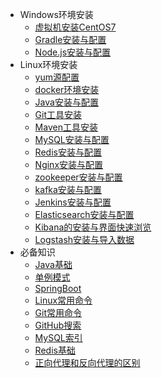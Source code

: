 - Windows环境安装
  - [虚拟机安装CentOS7](article/环境安装/虚拟机安装CentOS7.md)
  - [Gradle安装与配置](article/环境安装/Gradle安装与配置.md)
  - [Node.js安装与配置](article/环境安装/Node.js压缩版安装与配置.md)
- Linux环境安装
  - [yum源配置](article/环境安装/yum源配置.md)
  - [docker环境安装](article/环境安装/docker.md)
  - [Java安装与配置](article/环境安装/Java安装与配置.md)
  - [Git工具安装](article/环境安装/Git工具安装.md)
  - [Maven工具安装](article/环境安装/CentOS7安装Maven.md)
  - [MySQL安装与配置](article/环境安装/MySQL安装与配置.md)
  - [Redis安装与配置](article/环境安装/Redis安装与配置.md)
  - [Nginx安装与配置](article/环境安装/Nginx安装与配置.md)
  - [zookeeper安装与配置](article/环境安装/zookeeper安装与配置.md)
  - [kafka安装与配置](article/环境安装/kafka安装与配置.md)
  - [Jenkins安装与配置](article/环境安装/jenkins安装与配置.md)
  - [Elasticsearch安装与配置](article/环境安装/Elasticsearch安装与配置.md)
  - [Kibana的安装与界面快速浏览](article/环境安装/Kibana的安装与界面快速浏览.md)
  - [Logstash安装与导入数据](article/环境安装/Logstash安装与导入数据.md)
- 必备知识
  - [Java基础](article/必备知识/Java基础.md)
  - [单例模式](article/必备知识/单例模式.md)
  - [SpringBoot](article/必备知识/springboot.md)
  - [Linux常用命令](article/必备知识/Linux常用命令.md)
  - [Git常用命令](article/必备知识/Git常用命令.md)
  - [GitHub搜索](article/必备知识/GitHub搜索.md)
  - [MySQL索引](article/必备知识/MySQL索引.md)
  - [Redis基础](article/必备知识/Redis基础.md)
  - [正向代理和反向代理的区别](article/必备知识/正向代理和反向代理的区别.md)